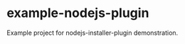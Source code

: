 example-nodejs-plugin
=====================

Example project for nodejs-installer-plugin demonstration.

